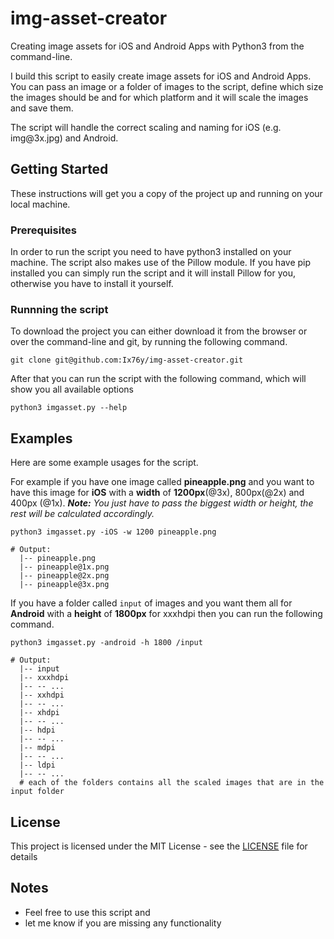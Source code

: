 # img-asset-creator
Creating image assets for iOS and Android Apps with Python3 from the command-line.

I build this script to easily create image assets for iOS and Android Apps. You can pass an image or a folder of images to the script, define which size the images should be and for which platform and it will scale the images and save them.

The script will handle the correct scaling and naming for iOS (e.g. img\@3x.jpg) and Android.

## Getting Started

These instructions will get you a copy of the project up and running on your local machine.

### Prerequisites

In order to run the script you need to have python3 installed on your machine. The script also makes use of the Pillow module.
If you have pip installed you can simply run the script and it will install Pillow for you, otherwise you have to install it yourself.

### Runnning the script

To download the project you can either download it from the browser or over the command-line and git, by running the following command.
```
git clone git@github.com:Ix76y/img-asset-creator.git
```
After that you can run the script with the following command, which will show you all available options
```
python3 imgasset.py --help
```

## Examples
Here are some example usages for the script.

For example if you have one image called **pineapple.png** and you want to have this image for **iOS** with a **width** of **1200px**(\@3x), 800px(\@2x) and 400px (\@1x). ***Note:*** *You just have to pass the biggest width or height, the rest will be calculated accordingly.*
```
python3 imgasset.py -iOS -w 1200 pineapple.png

# Output:
  |-- pineapple.png
  |-- pineapple@1x.png
  |-- pineapple@2x.png
  |-- pineapple@3x.png
```

If you have a folder called <code>input</code> of images and you want them all for **Android** with a **height** of **1800px** for xxxhdpi then you can run the following command.
```
python3 imgasset.py -android -h 1800 /input

# Output:
  |-- input
  |-- xxxhdpi
  |-- -- ...
  |-- xxhdpi
  |-- -- ...
  |-- xhdpi
  |-- -- ...
  |-- hdpi
  |-- -- ...
  |-- mdpi
  |-- -- ...
  |-- ldpi
  |-- -- ...
  # each of the folders contains all the scaled images that are in the input folder
```

## License

This project is licensed under the MIT License - see the [LICENSE](LICENSE) file for details

## Notes
* Feel free to use this script and
* let me know if you are missing any functionality
